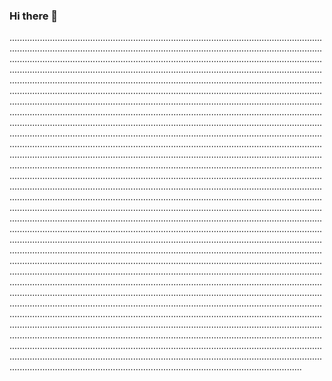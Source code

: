 ### Hi there 👋

........................................................................................................................................................................................................................................................................................................................................................................................................................................................................................................................................................................................................................................................................................................................................................................................................................................................................................................................................................................................................................................................................................................................................................................................................................................................................................................................................................................................................................................................................................................................................................................................................................................................................................................................................................................................................................................................................................................................................................................................................................................................................................................................................................................................................................................................................................................................................................................................................................................................................................................................................................................................................................................................................................................................................................................................................................................................................................................................................................................................................................................................................................................................................................................................................................................................................................................................................................................................................................................................................................................................................................................................................................................................................................................................................................................................................................................................................................................................................................................................................................................................................................................................